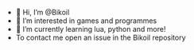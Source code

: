 - 👋 Hi, I’m @Bikoil
- 👀 I’m interested in games and programmes
- 🌱 I’m currently learning lua, python and more!
- To contact me open an issue in the Bikoil repository 

<!---
Bikoil/Bikoil is a ✨ special ✨ repository because its `README.md` (this file) appears on your GitHub profile.
You can click the Preview link to take a look at your changes.
--->
